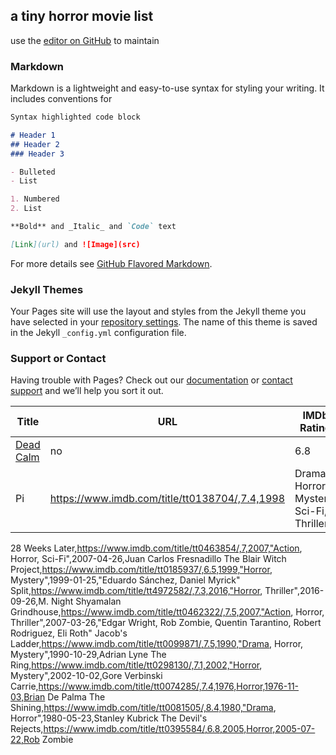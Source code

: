 ## a tiny horror movie list 


use the [editor on GitHub](https://github.com/e4rache/horror-movies/edit/main/README.md) to maintain 

### Markdown

Markdown is a lightweight and easy-to-use syntax for styling your writing. It includes conventions for

```markdown
Syntax highlighted code block

# Header 1
## Header 2
### Header 3

- Bulleted
- List

1. Numbered
2. List

**Bold** and _Italic_ and `Code` text

[Link](url) and ![Image](src)
```

For more details see [GitHub Flavored Markdown](https://guides.github.com/features/mastering-markdown/).

### Jekyll Themes

Your Pages site will use the layout and styles from the Jekyll theme you have selected in your [repository settings](https://github.com/e4rache/horror-movies/settings). The name of this theme is saved in the Jekyll `_config.yml` configuration file.

### Support or Contact

Having trouble with Pages? Check out our [documentation](https://docs.github.com/categories/github-pages-basics/) or [contact support](https://github.com/contact) and we’ll help you sort it out.




Title | URL | IMDb Rating | Year | Genres | Release Date | Directors
----- | --- | ----------- | ---- | ------ | ------------ | ----------
[Dead Calm](https://www.imdb.com/title/tt0097162/) | no | 6.8 | 1989 | Horror, Thriller | 1989 | Phillip Noyce
Pi | https://www.imdb.com/title/tt0138704/,7.4,1998 | Drama, Horror, Mystery, Sci-Fi, Thriller | 1998 | Darren Aronofsky




28 Weeks Later,https://www.imdb.com/title/tt0463854/,7,2007,"Action, Horror, Sci-Fi",2007-04-26,Juan Carlos Fresnadillo
The Blair Witch Project,https://www.imdb.com/title/tt0185937/,6.5,1999,"Horror, Mystery",1999-01-25,"Eduardo Sánchez, Daniel Myrick"
Split,https://www.imdb.com/title/tt4972582/,7.3,2016,"Horror, Thriller",2016-09-26,M. Night Shyamalan
Grindhouse,https://www.imdb.com/title/tt0462322/,7.5,2007,"Action, Horror, Thriller",2007-03-26,"Edgar Wright, Rob Zombie, Quentin Tarantino, Robert Rodriguez, Eli Roth"
Jacob's Ladder,https://www.imdb.com/title/tt0099871/,7.5,1990,"Drama, Horror, Mystery",1990-10-29,Adrian Lyne
The Ring,https://www.imdb.com/title/tt0298130/,7.1,2002,"Horror, Mystery",2002-10-02,Gore Verbinski
Carrie,https://www.imdb.com/title/tt0074285/,7.4,1976,Horror,1976-11-03,Brian De Palma
The Shining,https://www.imdb.com/title/tt0081505/,8.4,1980,"Drama, Horror",1980-05-23,Stanley Kubrick
The Devil's Rejects,https://www.imdb.com/title/tt0395584/,6.8,2005,Horror,2005-07-22,Rob Zombie



